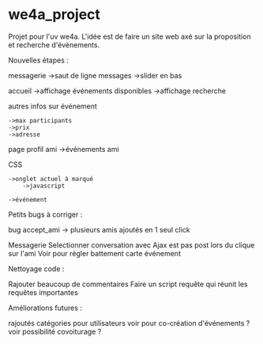 # we4a_project

Projet pour l'uv we4a. L'idée est de faire un site web axé sur la proposition et recherche d'évènements.



Nouvelles étapes :


messagerie
    ->saut de ligne messages
    ->slider en bas

accueil
    ->affichage événements disponibles
    ->affichage recherche


autres infos sur événement
    
    ->max participants
    ->prix
    ->adresse

page profil ami
    ->événements ami


CSS 
    
    ->onglet actuel à marqué
        ->javascript
    
    ->événement


Petits bugs à corriger :

bug accept_ami -> plusieurs amis ajoutés en 1 seul click

Messagerie
Selectionner conversation avec Ajax est pas post lors du clique sur l'ami
Voir pour régler battement carte événement


Nettoyage code :

Rajouter beaucoup de commentaires
Faire un script requête qui réunit les requêtes importantes


Améliorations futures :

rajoutés catégories pour utilisateurs
voir pour co-création d'événements ?
voir possibilité covoiturage ?
